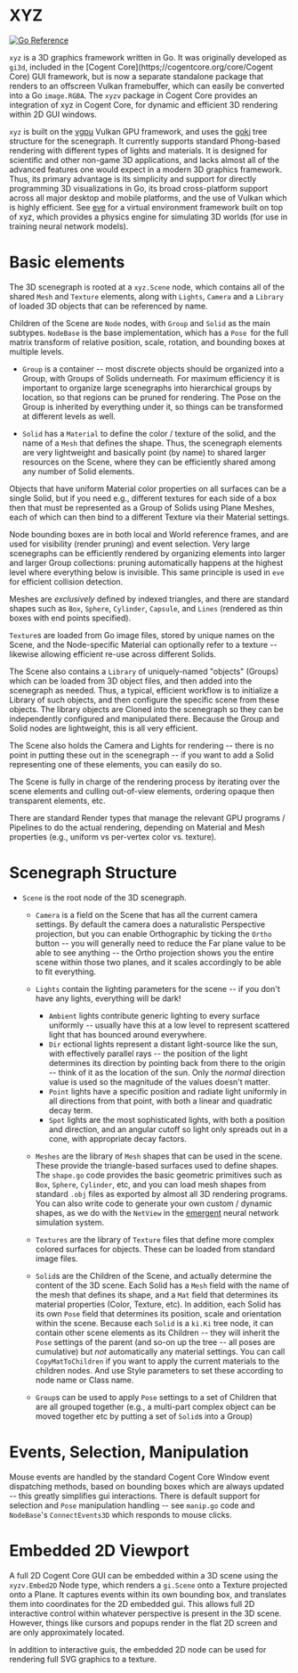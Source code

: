 # XYZ

[![Go Reference](https://pkg.go.dev/badge/cogentcore.org/core/xyz/xyz.svg)](https://pkg.go.dev/cogentcore.org/core/xyz)

`xyz` is a 3D graphics framework written in Go.  It was originally developed as `gi3d`, included in the [Cogent Core](https;//cogentcore.org/core/Cogent Core) GUI framework, but is now a separate standalone package that renders to an offscreen Vulkan framebuffer, which can easily be converted into a Go `image.RGBA`.  The `xyzv` package in Cogent Core provides an integration of xyz in Cogent Core, for dynamic and efficient 3D rendering within 2D GUI windows.

`xyz` is built on the [vgpu](https://github.com/goki/vgpu) Vulkan GPU framework, and uses the [goki](https://github.com/goki/ki) tree structure for the scenegraph.  It currently supports standard Phong-based rendering with different types of lights and materials.  It is designed for scientific and other non-game 3D applications, and lacks almost all of the advanced features one would expect in a modern 3D graphics framework.  Thus, its primary advantage is its simplicity and support for directly programming 3D visualizations in Go, its broad cross-platform support across all major desktop and mobile platforms, and the use of Vulkan which is highly efficient.  See [eve](https://github.com/emer/eve) for a virtual environment framework built on top of xyz, which provides a physics engine for simulating 3D worlds (for use in training neural network models).

# Basic elements

The 3D scenegraph is rooted at a `xyz.Scene` node, which contains all of the shared `Mesh` and `Texture` elements, along with `Lights`, `Camera` and a `Library` of loaded 3D objects that can be referenced by name.

Children of the Scene are `Node` nodes, with `Group` and `Solid` as the main subtypes.  `NodeBase` is the base implementation, which has a `Pose `for the full matrix transform of relative position, scale, rotation, and bounding boxes at multiple levels.

* `Group` is a container -- most discrete objects should be organized into a Group, with Groups of Solids underneath.  For maximum efficiency it is important to organize large scenegraphs into hierarchical groups by location, so that regions can be pruned for rendering.  The Pose on the Group is inherited by everything under it, so things can be transformed at different levels as well.

* `Solid` has a `Material` to define the color / texture of the solid, and the name of a `Mesh` that defines the shape.  Thus, the scenegraph elements are very lightweight and basically point (by name) to shared larger resources on the Scene, where they can be efficiently shared among any number of Solid elements.

Objects that have uniform Material color properties on all surfaces can be a single Solid, but if you need e.g., different textures for each side of a box then that must be represented as a Group of Solids using Plane Meshes, each of which can then bind to a different Texture via their Material settings.

Node bounding boxes are in both local and World reference frames, and are used for visibility (render pruning) and event selection.  Very large scenegraphs can be efficiently rendered by organizing elements into larger and larger Group collections: pruning automatically happens at the highest level where everything below is invisible.  This same principle is used in `eve` for efficient collision detection.

Meshes are *exclusively* defined by indexed triangles, and there are standard shapes such as `Box`, `Sphere`, `Cylinder`, `Capsule`, and `Lines` (rendered as thin boxes with end points specified).

`Texture`s are loaded from Go image files, stored by unique names on the Scene, and the Node-specific Material can optionally refer to a texture -- likewise allowing efficient re-use across different Solids.

The Scene also contains a `Library` of uniquely-named "objects" (Groups) which can be loaded from 3D object files, and then added into the scenegraph as needed.  Thus, a typical, efficient workflow is to initialize a Library of such objects, and then configure the specific scene from these objects.  The library objects are Cloned into the scenegraph so they can be independently configured and manipulated there.  Because the Group and Solid nodes are lightweight, this is all very efficient.

The Scene also holds the Camera and Lights for rendering -- there is no point in putting these out in the scenegraph -- if you want to add a Solid representing one of these elements, you can easily do so.

The Scene is fully in charge of the rendering process by iterating over the scene elements and culling out-of-view elements, ordering opaque then transparent elements, etc.

There are standard Render types that manage the relevant GPU programs / Pipelines to do the actual rendering, depending on Material and Mesh properties (e.g., uniform vs per-vertex color vs. texture).

# Scenegraph Structure

* `Scene` is the root node of the 3D scenegraph.

    + `Camera` is a field on the Scene that has all the current camera settings.  By default the camera does a naturalistic Perspective projection, but you can enable Orthographic by ticking the `Ortho` button -- you will generally need to reduce the Far plane value to be able to see anything -- the Ortho projection shows you the entire scene within those two planes, and it scales accordingly to be able to fit everything.

    + `Lights` contain the lighting parameters for the scene -- if you don't have any lights, everything will be dark!
        + `Ambient` lights contribute generic lighting to every surface uniformly -- usually have this at a low level to represent scattered light that has bounced around everywhere.
        + `Dir` ectional lights represent a distant light-source like the sun, with effectively parallel rays -- the position of the light determines its direction by pointing back from there to the origin -- think of it as the location of the sun.  Only the *normal* direction value is used so the magnitude of the values doesn't matter.
        + `Point` lights have a specific position and radiate light uniformly in all directions from that point, with both a linear and quadratic decay term.
        + `Spot` lights are the most sophisticated lights, with both a position and direction, and an angular cutoff so light only spreads out in a cone, with appropriate decay factors.

    + `Meshes` are the library of `Mesh` shapes that can be used in the scene.  These provide the triangle-based surfaces used to define shapes.  The `shape.go` code provides the basic geometric primitives such as `Box`, `Sphere`, `Cylinder`, etc, and you can load mesh shapes from standard `.obj` files as exported by almost all 3D rendering programs.  You can also write code to generate your own custom / dynamic shapes, as we do with the `NetView` in the [emergent](https://github.com/emer/emergent) neural network simulation system.
    
    + `Textures` are the library of `Texture` files that define more complex colored surfaces for objects.  These can be loaded from standard image files.
    
    + `Solid`s are the Children of the Scene, and actually determine the content of the 3D scene.  Each Solid has a `Mesh` field with the name of the mesh that defines its shape, and a `Mat` field that determines its material properties (Color, Texture, etc).  In addition, each Solid has its own `Pose` field that determines its position, scale and orientation within the scene.  Because each `Solid` is a `ki.Ki` tree node, it can contain other scene elements as its Children -- they will inherit the `Pose` settings of the parent (and so-on up the tree -- all poses are cumulative) but *not* automatically any material settings.  You can call `CopyMatToChildren` if you want to apply the current materials to the children nodes.  And use Style parameters to set these according to node name or Class name.

    + `Group`s can be used to apply `Pose` settings to a set of Children that are all grouped together (e.g., a multi-part complex object can be moved together etc by putting a set of `Solid`s into a Group)

# Events, Selection, Manipulation

Mouse events are handled by the standard Cogent Core Window event dispatching methods, based on bounding boxes which are always updated -- this greatly simplifies gui interactions.  There is default support for selection and `Pose` manipulation handling -- see `manip.go` code and `NodeBase`'s `ConnectEvents3D` which responds to mouse clicks.

# Embedded 2D Viewport

A full 2D Cogent Core GUI can be embedded within a 3D scene using the `xyzv.Embed2D` Node type, which renders a `gi.Scene` onto a Texture projected onto a Plane.  It captures events within its own bounding box, and translates them into coordinates for the 2D embedded gui. This allows full 2D interactive control within whatever perspective is present in the 3D scene.  However, things like cursors and popups render in the flat 2D screen and are only approximately located.

In addition to interactive guis, the embedded 2D node can be used for rendering full SVG graphics to a texture.


